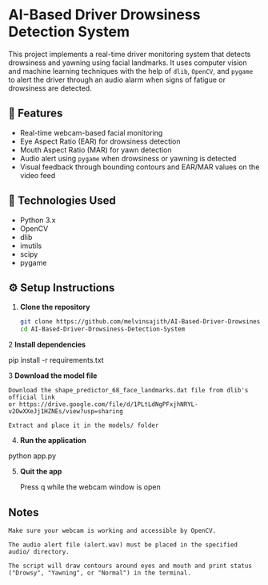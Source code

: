 # AI-Based Driver Drowsiness Detection System

This project implements a real-time driver monitoring system that detects drowsiness and yawning using facial landmarks. It uses computer vision and machine learning techniques with the help of `dlib`, `OpenCV`, and `pygame` to alert the driver through an audio alarm when signs of fatigue or drowsiness are detected.

## 🚀 Features

- Real-time webcam-based facial monitoring
- Eye Aspect Ratio (EAR) for drowsiness detection
- Mouth Aspect Ratio (MAR) for yawn detection
- Audio alert using `pygame` when drowsiness or yawning is detected
- Visual feedback through bounding contours and EAR/MAR values on the video feed

## 🧠 Technologies Used

- Python 3.x
- OpenCV
- dlib
- imutils
- scipy
- pygame


## ⚙️ Setup Instructions

1. **Clone the repository**
   ```bash
   git clone https://github.com/melvinsajith/AI-Based-Driver-Drowsiness-Detection-System.git
   cd AI-Based-Driver-Drowsiness-Detection-System


2 **Install dependencies**

pip install -r requirements.txt

3 **Download the model file**

    Download the shape_predictor_68_face_landmarks.dat file from dlib's official link
    or https://drive.google.com/file/d/1PLtLdNgPFxjhNRYL-v2OwXXeJj1HZNEs/view?usp=sharing

    Extract and place it in the models/ folder

4. **Run the application**

python app.py

5. **Quit the app**

    Press q while the webcam window is open


## Notes

    Make sure your webcam is working and accessible by OpenCV.

    The audio alert file (alert.wav) must be placed in the specified audio/ directory.

    The script will draw contours around eyes and mouth and print status ("Drowsy", "Yawning", or "Normal") in the terminal.

